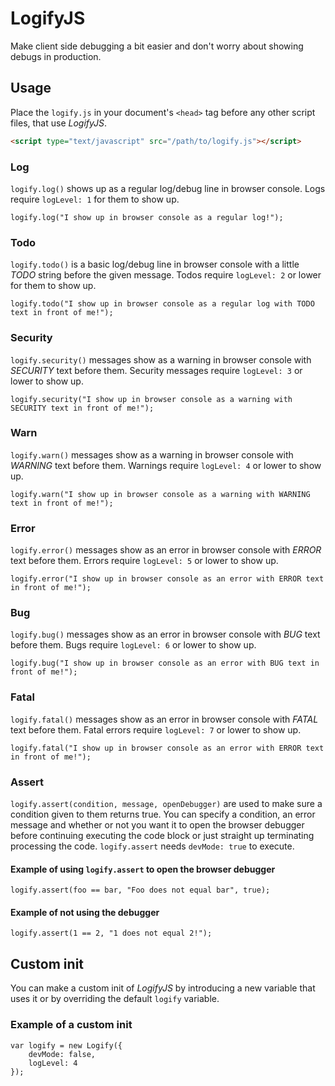 # LogifyJS
Make client side debugging a bit easier and don't worry about showing debugs in production.

## Usage
Place the `logify.js` in your document's `<head>` tag before any other script files, that use *LogifyJS*.
```HTML
<script type="text/javascript" src="/path/to/logify.js"></script>
```
### Log
`logify.log()` shows up as a regular log/debug line in browser console. Logs require `logLevel: 1` for them to show up.
```JS
logify.log("I show up in browser console as a regular log!");
```
### Todo
`logify.todo()` is a basic log/debug line in browser console with a little *TODO* string before the given message. Todos require `logLevel: 2` or lower for them to show up.
```JS
logify.todo("I show up in browser console as a regular log with TODO text in front of me!");
```
### Security
`logify.security()` messages show as a warning in browser console with *SECURITY* text before them. Security messages require `logLevel: 3` or lower to show up.
```JS
logify.security("I show up in browser console as a warning with SECURITY text in front of me!");
```
### Warn
`logify.warn()` messages show as a warning in browser console with *WARNING* text before them. Warnings require `logLevel: 4` or lower to show up.
```JS
logify.warn("I show up in browser console as a warning with WARNING text in front of me!");
```
### Error
`logify.error()` messages show as an error in browser console with *ERROR* text before them. Errors require `logLevel: 5` or lower to show up.
```JS
logify.error("I show up in browser console as an error with ERROR text in front of me!");
```
### Bug
`logify.bug()` messages show as an error in browser console with *BUG* text before them. Bugs require `logLevel: 6` or lower to show up.
```JS
logify.bug("I show up in browser console as an error with BUG text in front of me!");
```
### Fatal
`logify.fatal()` messages show as an error in browser console with *FATAL* text before them. Fatal errors require `logLevel: 7` or lower to show up.
```JS
logify.fatal("I show up in browser console as an error with ERROR text in front of me!");
```
### Assert
`logify.assert(condition, message, openDebugger)` are used to make sure a condition given to them returns true. You can specify a condition, an error message and whether or not you want it to open the browser debugger before continuing executing the code block or just straight up terminating processing the code. `logify.assert` needs `devMode: true` to execute.
#### Example of using `logify.assert` to open the browser debugger
```JS
logify.assert(foo == bar, "Foo does not equal bar", true);
```
#### Example of not using the debugger
```JS
logify.assert(1 == 2, "1 does not equal 2!");
```

## Custom init
You can make a custom init of *LogifyJS* by introducing a new variable that uses it or by overriding the default `logify` variable.
### Example of a custom init
```JS
var logify = new Logify({
    devMode: false,
    logLevel: 4
});
```
